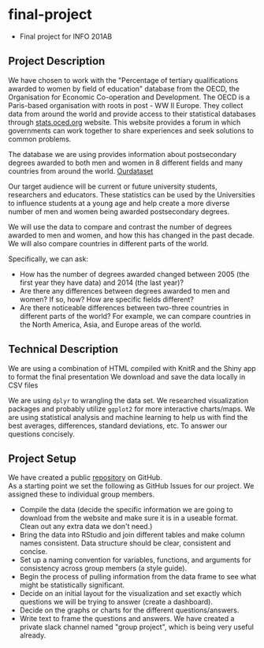 # final-project

* Final project for INFO 201AB

## Project Description
We have chosen to work with the "Percentage of tertiary qualifications awarded to women by field of education"  database from the OECD, the Organisation for Economic Co-operation and Development.  The OECD is a Paris-based organisation with roots in post - WW II Europe. They collect data from around the world and provide access to their statistical databases through [stats.oced.org](http://stats.oecd.org/) website. This website provides a forum in which governments can work together to share experiences and seek solutions to common problems.  

The database we are using provides information about postsecondary degrees awarded to both men and women in 8 different fields and many countries from around the world. [Ourdataset](http://stats.oecd.org//Index.aspx?QueryId=70547)

Our target audience will be current or future university students, researchers and educators.
These statistics can be used by the Universities to influence students at a young age and help create a more diverse number of men and women being awarded postsecondary degrees.

We will use the data to compare and contrast the number of degrees awarded to men and women, and how this has changed in the past decade. We will also compare countries in different parts of the world.  

Specifically, we can ask:

* How has the number of degrees awarded changed between 2005 (the first year they have data) and 2014 (the last year)?
* Are there any differences between degrees awarded to men and women? If so, how? How are specific fields different?
* Are there noticeable differences between two-three countries in different parts of the world? For example, we can compare countries in the North America, Asia, and Europe areas of the world. 
        

## Technical Description
We are using a combination of HTML compiled with KnitR and the Shiny app to format the final presentation
We download and save the data locally in CSV files 

We are using `dplyr` to  wrangling the data set. 
We researched visualization packages and probably utilize `ggplot2` for more interactive charts/maps.
We are using statistical analysis and machine learning to help us with find the best averages, differences, standard deviations, etc. To answer our questions concisely.


## Project Setup
We have created a public [repository](https://github.com/INFO201AB-Group3/final-project.git) on GitHub.  
As a starting point we set the following as GitHub Issues for our project. We assigned these to individual group members.
* Compile the data (decide the specific information we are going to download from the website and make sure it is in a useable format.  Clean out any extra data we don't need.)
* Bring the data into RStudio and join different tables and make column names consistent. Data structure should be clear, consistent and concise. 
* Set up a naming convention for variables, functions, and arguments  for consistency across group members (a style guide).
* Begin the process of pulling information from the data frame to see what might be statistically significant. 
* Decide on an initial layout for the visualization and set exactly which questions we will be trying to answer (create a dashboard).
* Decide on the graphs or charts for the different questions/answers. 
* Write text to frame the questions and answers.
We have created a private slack channel named "group project", which is being very useful already.